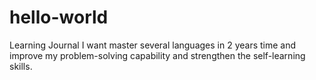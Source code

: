 # hello-world
Learning Journal
I want master several languages in 2 years time and improve my problem-solving capability and strengthen the self-learning skills.
